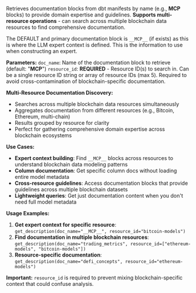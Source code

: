 Retrieves documentation blocks from dbt manifests by name (e.g., __MCP__ blocks) to provide domain expertise and guidelines. **Supports multi-resource operations** - can search across multiple blockchain data resources to find comprehensive documentation.

The DEFAULT and primary documentation block is `__MCP__` (if exists) as this is where the LLM expert context is defined. This is the information to use when constructing an expert.  

**Parameters:**
`doc_name`: Name of the documentation block to retrieve (default: "__MCP__")
`resource_id`: **REQUIRED** - Resource ID(s) to search in. Can be a single resource ID string or array of resource IDs (max 5). Required to avoid cross-contamination of blockchain-specific documentation.

**Multi-Resource Documentation Discovery:**
- Searches across multiple blockchain data resources simultaneously
- Aggregates documentation from different resources (e.g., Bitcoin, Ethereum, multi-chain)
- Results grouped by resource for clarity
- Perfect for gathering comprehensive domain expertise across blockchain ecosystems

**Use Cases:**
- **Expert context building**: Find `__MCP__` blocks across resources to understand blockchain data modeling patterns
- **Column documentation**: Get specific column docs without loading entire model metadata
- **Cross-resource guidelines**: Access documentation blocks that provide guidelines across multiple blockchain datasets
- **Lightweight queries**: Get just documentation content when you don't need full model metadata

**Usage Examples:**
1. **Get expert context for specific resource**: `get_description(doc_name="__MCP__", resource_id="bitcoin-models")`
2. **Find documentation in multiple blockchain resources**: `get_description(doc_name="trading_metrics", resource_id=["ethereum-models", "bitcoin-models"])`
3. **Resource-specific documentation**: `get_description(doc_name="defi_concepts", resource_id="ethereum-models")`

**Important:** `resource_id` is required to prevent mixing blockchain-specific context that could confuse analysis.
